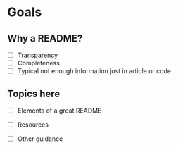 # Goals

## Why a README?

- [ ] Transparency
- [ ] Completeness
- [ ] Typical not enough information just in article or code

## Topics here

- [ ] Elements of a great README
- [ ] Resources
- [ ] Other guidance

